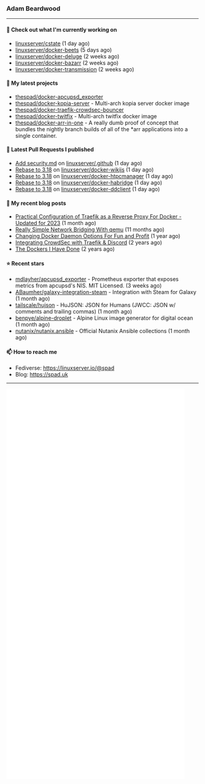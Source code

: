 ### Adam Beardwood
---
#### 👷 Check out what I'm currently working on

- [linuxserver/cstate](https://github.com/linuxserver/cstate) (1 day ago)
- [linuxserver/docker-beets](https://github.com/linuxserver/docker-beets) (5 days ago)
- [linuxserver/docker-deluge](https://github.com/linuxserver/docker-deluge) (2 weeks ago)
- [linuxserver/docker-bazarr](https://github.com/linuxserver/docker-bazarr) (2 weeks ago)
- [linuxserver/docker-transmission](https://github.com/linuxserver/docker-transmission) (2 weeks ago)

#### 🌱 My latest projects

- [thespad/docker-apcupsd_exporter](https://github.com/thespad/docker-apcupsd_exporter)
- [thespad/docker-kopia-server](https://github.com/thespad/docker-kopia-server) - Multi-arch kopia server docker image 
- [thespad/docker-traefik-crowdsec-bouncer](https://github.com/thespad/docker-traefik-crowdsec-bouncer)
- [thespad/docker-twitfix](https://github.com/thespad/docker-twitfix) - Multi-arch twitfix docker image
- [thespad/docker-arr-in-one](https://github.com/thespad/docker-arr-in-one) - A really dumb proof of concept that bundles the nightly branch builds of all of the *arr applications into a single container.

#### 🔨 Latest Pull Requests I published

- [Add security.md](https://github.com/linuxserver/.github/pull/1) on [linuxserver/.github](https://github.com/linuxserver/.github) (1 day ago)
- [Rebase to 3.18](https://github.com/linuxserver/docker-wikijs/pull/28) on [linuxserver/docker-wikijs](https://github.com/linuxserver/docker-wikijs) (1 day ago)
- [Rebase to 3.18](https://github.com/linuxserver/docker-htpcmanager/pull/31) on [linuxserver/docker-htpcmanager](https://github.com/linuxserver/docker-htpcmanager) (1 day ago)
- [Rebase to 3.18](https://github.com/linuxserver/docker-habridge/pull/21) on [linuxserver/docker-habridge](https://github.com/linuxserver/docker-habridge) (1 day ago)
- [Rebase to 3.18](https://github.com/linuxserver/docker-ddclient/pull/71) on [linuxserver/docker-ddclient](https://github.com/linuxserver/docker-ddclient) (1 day ago)

#### 📜 My recent blog posts

- [Practical Configuration of Traefik as a Reverse Proxy For Docker - Updated for 2023](https://spad.uk/practical-configuration-of-traefik-as-a-reverse-proxy-for-docker-updated-for-2023/) (1 month ago)
- [Really Simple Network Bridging With qemu](https://spad.uk/really-simple-network-bridging-with-qemu/) (11 months ago)
- [Changing Docker Daemon Options For Fun and Profit](https://spad.uk/changing-docker-daemon-options-for-fun-and-profit/) (1 year ago)
- [Integrating CrowdSec with Traefik &amp; Discord](https://spad.uk/integrating-crowdsec-with-traefik-discord/) (2 years ago)
- [The Dockers I Have Done](https://spad.uk/the-dockers-ive-done/) (2 years ago)

#### ⭐ Recent stars

- [mdlayher/apcupsd_exporter](https://github.com/mdlayher/apcupsd_exporter) - Prometheus exporter that exposes metrics from apcupsd&#39;s NIS. MIT Licensed. (3 weeks ago)
- [ABaumher/galaxy-integration-steam](https://github.com/ABaumher/galaxy-integration-steam) - Integration with Steam for Galaxy (1 month ago)
- [tailscale/hujson](https://github.com/tailscale/hujson) - HuJSON: JSON for Humans (JWCC: JSON w/ comments and trailing commas) (1 month ago)
- [benpye/alpine-droplet](https://github.com/benpye/alpine-droplet) - Alpine Linux image generator for digital ocean (1 month ago)
- [nutanix/nutanix.ansible](https://github.com/nutanix/nutanix.ansible) - Official Nutanix Ansible collections (1 month ago)

#### 📫 How to reach me
- Fediverse: https://linuxserver.io/@spad
- Blog: https://spad.uk
---
<img src="https://raw.githubusercontent.com/thespad/thespad/main/github-metrics.svg">
